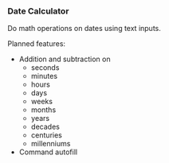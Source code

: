 ### Date Calculator

Do math operations on dates using text inputs.

Planned features:
- Addition and subtraction on
    - seconds
    - minutes
    - hours
    - days
    - weeks
    - months
    - years
    - decades
    - centuries
    - millenniums
- Command autofill
